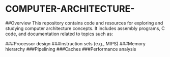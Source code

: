 # COMPUTER-ARCHITECTURE-

##Overview
This repository contains code and resources for exploring and studying computer architecture concepts. It includes assembly programs, C code, and documentation related to topics such as:

###Processor design
###Instruction sets (e.g., MIPS)
###Memory hierarchy
###Pipelining
###Caches
###Performance analysis
